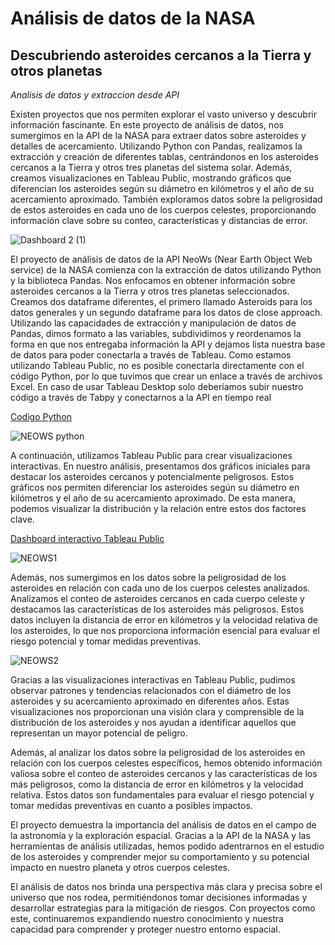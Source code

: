 # Análisis de datos de la NASA
## Descubriendo asteroides cercanos a la Tierra y otros planetas
<em>Analisis de datos y extraccion desde API </em>

Existen proyectos que nos permiten explorar el vasto universo y descubrir información fascinante. En este proyecto de análisis de datos, nos sumergimos en la API de la NASA para extraer datos sobre asteroides y detalles de acercamiento. Utilizando Python con Pandas, realizamos la extracción y creación de diferentes tablas, centrándonos en los asteroides cercanos a la Tierra y otros tres planetas del sistema solar. Además, creamos visualizaciones en Tableau Public, mostrando gráficos que diferencian los asteroides según su diámetro en kilómetros y el año de su acercamiento aproximado. También exploramos datos sobre la peligrosidad de estos asteroides en cada uno de los cuerpos celestes, proporcionando información clave sobre su conteo, características y distancias de error.

![Dashboard 2 (1)](https://github.com/javierahartog/Portafolio/assets/134547879/e11dde89-819f-47f6-aeca-9b00c512a2c4)


El proyecto de análisis de datos de la API NeoWs (Near Earth Object Web service) de la NASA comienza con la extracción de datos utilizando Python y la biblioteca Pandas. Nos enfocamos en obtener información sobre asteroides cercanos a la Tierra y otros tres planetas seleccionados. Creamos dos dataframe diferentes, el primero llamado Asteroids para los datos generales y un segundo dataframe para los datos de close approach. Utilizando las capacidades de extracción y manipulación de datos de Pandas, dimos formato a las variables, subdividimos y reordenamos la forma en que nos entregaba información la API y dejamos lista nuestra base de datos para poder conectarla a través de Tableau. Como estamos utilizando Tableau Public, no es posible conectarla directamente con el código Python, por lo que tuvimos que crear un enlace a través de archivos Excel. En caso de usar Tableau Desktop solo deberíamos subir nuestro código a través de Tabpy y conectarnos a la API en tiempo real

[Codigo Python](https://github.com/javierahartog/Portafolio/blob/09f902909f04b8cb8aad32d45377e4ff70b446a1/Nasa_NEOWS/Preparacion_datos.py)

![NEOWS python](https://github.com/javierahartog/Portafolio/assets/134547879/cf78a051-ccfe-47f1-9075-f7720fee24a8)

A continuación, utilizamos Tableau Public para crear visualizaciones interactivas. En nuestro análisis, presentamos dos gráficos iniciales para destacar los asteroides cercanos y potencialmente peligrosos. Estos gráficos nos permiten diferenciar los asteroides según su diámetro en kilómetros y el año de su acercamiento aproximado. De esta manera, podemos visualizar la distribución y la relación entre estos dos factores clave.

[Dashboard interactivo Tableau Public](https://public.tableau.com/views/Neows/Dashboard2?:language=en-US&:display_count=n&:origin=viz_share_link)


![NEOWS1](https://github.com/javierahartog/Portafolio/assets/134547879/d67ad305-8efa-4754-b549-25129e89f25b)

Además, nos sumergimos en los datos sobre la peligrosidad de los asteroides en relación con cada uno de los cuerpos celestes analizados. Analizamos el conteo de asteroides cercanos en cada cuerpo celeste y destacamos las características de los asteroides más peligrosos. Estos datos incluyen la distancia de error en kilómetros y la velocidad relativa de los asteroides, lo que nos proporciona información esencial para evaluar el riesgo potencial y tomar medidas preventivas.

![NEOWS2](https://github.com/javierahartog/Portafolio/assets/134547879/f66573c1-0e3d-42a4-aff2-be3efc614dff)

Gracias a las visualizaciones interactivas en Tableau Public, pudimos observar patrones y tendencias relacionados con el diámetro de los asteroides y su acercamiento aproximado en diferentes años. Estas visualizaciones nos proporcionan una visión clara y comprensible de la distribución de los asteroides y nos ayudan a identificar aquellos que representan un mayor potencial de peligro.

Además, al analizar los datos sobre la peligrosidad de los asteroides en relación con los cuerpos celestes específicos, hemos obtenido información valiosa sobre el conteo de asteroides cercanos y las características de los más peligrosos, como la distancia de error en kilómetros y la velocidad relativa. Estos datos son fundamentales para evaluar el riesgo potencial y tomar medidas preventivas en cuanto a posibles impactos.

El proyecto demuestra la importancia del análisis de datos en el campo de la astronomía y la exploración espacial. Gracias a la API de la NASA y las herramientas de análisis utilizadas, hemos podido adentrarnos en el estudio de los asteroides y comprender mejor su comportamiento y su potencial impacto en nuestro planeta y otros cuerpos celestes.

El análisis de datos nos brinda una perspectiva más clara y precisa sobre el universo que nos rodea, permitiéndonos tomar decisiones informadas y desarrollar estrategias para la mitigación de riesgos. Con proyectos como este, continuaremos expandiendo nuestro conocimiento y nuestra capacidad para comprender y proteger nuestro entorno espacial.
